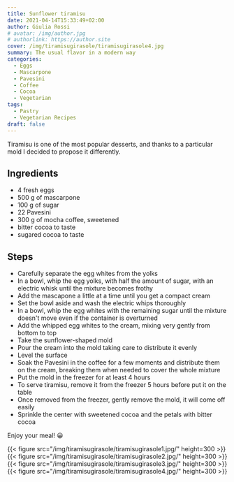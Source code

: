 ```yaml
---
title: Sunflower tiramisu
date: 2021-04-14T15:33:49+02:00
author: Giulia Rossi
# avatar: /img/author.jpg
# authorlink: https://author.site
cover: /img/tiramisugirasole/tiramisugirasole4.jpg
summary: The usual flavor in a modern way
categories:
  - Eggs
  - Mascarpone
  - Pavesini
  - Coffee
  - Cocoa
  - Vegetarian
tags:
  - Pastry
  - Vegetarian Recipes
draft: false
---
```


Tiramisu is one of the most popular desserts, and thanks to a particular mold I decided to propose it differently.

## Ingredients

* 4 fresh eggs
* 500 g of mascarpone
* 100 g of sugar
* 22 Pavesini
* 300 g of mocha coffee, sweetened
* bitter cocoa to taste
* sugared cocoa to taste

## Steps

* Carefully separate the egg whites from the yolks
* In a bowl, whip the egg yolks, with half the amount of sugar, with an electric whisk until the mixture becomes frothy
* Add the mascapone a little at a time until you get a compact cream
* Set the bowl aside and wash the electric whips thoroughly
* In a bowl, whip the egg whites with the remaining sugar until the mixture doesn't move even if the container is overturned
* Add the whipped egg whites to the cream, mixing very gently from bottom to top
* Take the sunflower-shaped mold
* Pour the cream into the mold taking care to distribute it evenly
* Level the surface
* Soak the Pavesini in the coffee for a few moments and distribute them on the cream, breaking them when needed to cover the whole mixture
* Put the mold in the freezer for at least 4 hours
* To serve tiramisu, remove it from the freezer 5 hours before put it on the table
* Once removed from the freezer, gently remove the mold, it will come off easily
* Sprinkle the center with sweetened cocoa and the petals with bitter cocoa

Enjoy your meal! 😀

 {{< figure src="/img/tiramisugirasole/tiramisugirasole1.jpg/" height=300  >}}
 {{< figure src="/img/tiramisugirasole/tiramisugirasole2.jpg/" height=300  >}}
 {{< figure src="/img/tiramisugirasole/tiramisugirasole3.jpg/" height=300  >}}
 {{< figure src="/img/tiramisugirasole/tiramisugirasole4.jpg/" height=300  >}}